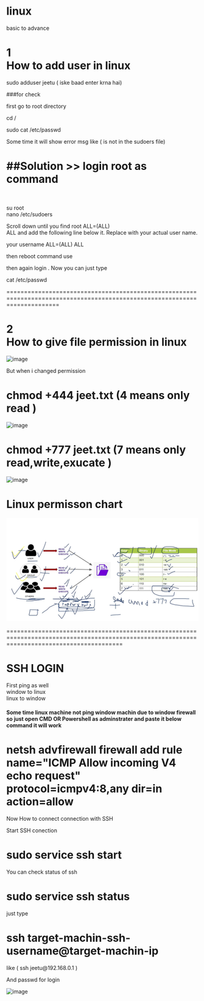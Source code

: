 # linux
basic to advance

<h1> 1 <br/> How to add user in linux</h1> 

sudo adduser jeetu ( iske baad enter krna hai)<br/>

###for check

first go to root directory

cd /<br/>

sudo cat /etc/passwd<br/>

Some time it will show error msg like (<username> is not in the sudoers file)<br/>

  <h1>##Solution >> login root as command </h1><br/>

su root <br/>
nano /etc/sudoers<br/>

Scroll down until you find root  ALL=(ALL)  <br/>
ALL and add the following line below it. Replace <username> with your actual user name.<br/>
  
your username ALL=(ALL) ALL<br/>

then reboot command use<br/>

then again login . Now you can just type <br/>

cat /etc/passwd <br/>
  
  
===========================================================================================================================  

<h1> 2 <br/> How to give file permission in linux </h1> 

![image](https://user-images.githubusercontent.com/81432466/199907251-a73ab7f1-2c5f-4ab7-a474-51ccef2c6624.png)

But when i changed permission 

<h1>chmod +444 jeet.txt (4 means only read )</h1>

![image](https://user-images.githubusercontent.com/81432466/199908247-e68453fe-c584-45c3-bef4-8a876f130c0c.png)

<h1>chmod +777 jeet.txt (7 means only read,write,exucate )</h1>

![image](https://user-images.githubusercontent.com/81432466/199909210-081e7fcd-6eb8-42ec-8d12-6a9ed6bc143e.png)

<h1>Linux permisson chart </h1>

<img src="https://github.com/jeetuRajput/linux/blob/main/image.png"/>


=============================================================================================================================================

  <h1>SSH LOGIN </h1>
  First ping as well <br/>
  window to linux  <br/>
  linux  to window  <br/>
  
  #### Some time linux machine not ping window machin due to window firewall so just open CMD OR Powershell as adminstrater and paste it below command it will work
  
  <h1>netsh advfirewall firewall add rule name="ICMP Allow incoming V4 echo request" protocol=icmpv4:8,any  dir=in action=allow</h1>
  
  Now How to connect connection with SSH 
  
  Start SSH conection </br>
  
  <h1>sudo service ssh start</h1>
  
  You can check status of ssh</br>
  
  <h1>sudo service ssh status</h1>
  
  just type 
  
  <h1>ssh target-machin-ssh-username@target-machin-ip </h1>
  like ( ssh jeetu@192.168.0.1 )
  
 And passwd for login</br>
 
 ![image](https://user-images.githubusercontent.com/81432466/199922771-576d8fd5-5a92-44e2-aa60-5d3c4943b0c7.png)


  

  
  
  
  
  
  
  
  
  
  
  
  
  
  
  
  
  
  
  
  
  
  
  
  
  
